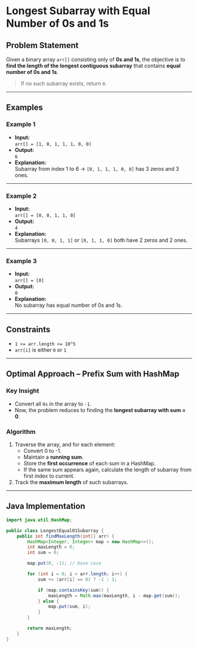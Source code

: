 # Longest Subarray with Equal Number of 0s and 1s

## Problem Statement

Given a binary array `arr[]` consisting only of **0s and 1s**, the objective is to **find the length of the longest contiguous subarray** that contains **equal number of 0s and 1s**.

> If no such subarray exists, return `0`.

---

## Examples

### Example 1
- **Input:**  
  `arr[] = [1, 0, 1, 1, 1, 0, 0]`
- **Output:**  
  `6`
- **Explanation:**  
  Subarray from index 1 to 6 → `[0, 1, 1, 1, 0, 0]` has 3 zeros and 3 ones.

---

### Example 2
- **Input:**  
  `arr[] = [0, 0, 1, 1, 0]`
- **Output:**  
  `4`
- **Explanation:**  
  Subarrays `[0, 0, 1, 1]` or `[0, 1, 1, 0]` both have 2 zeros and 2 ones.

---

### Example 3
- **Input:**  
  `arr[] = [0]`
- **Output:**  
  `0`
- **Explanation:**  
  No subarray has equal number of 0s and 1s.

---

## Constraints

- `1 <= arr.length <= 10^5`  
- `arr[i]` is either `0` or `1`

---

## Optimal Approach – Prefix Sum with HashMap

### Key Insight

- Convert all `0s` in the array to `-1`.
- Now, the problem reduces to finding the **longest subarray with sum = 0**.

### Algorithm

1. Traverse the array, and for each element:
   - Convert 0 to -1.
   - Maintain a **running sum**.
   - Store the **first occurrence** of each sum in a HashMap.
   - If the same sum appears again, calculate the length of subarray from first index to current.
2. Track the **maximum length** of such subarrays.

---

## Java Implementation

```java
import java.util.HashMap;

public class LongestEqual01Subarray {
    public int findMaxLength(int[] arr) {
        HashMap<Integer, Integer> map = new HashMap<>();
        int maxLength = 0;
        int sum = 0;

        map.put(0, -1); // base case

        for (int i = 0; i < arr.length; i++) {
            sum += (arr[i] == 0) ? -1 : 1;

            if (map.containsKey(sum)) {
                maxLength = Math.max(maxLength, i - map.get(sum));
            } else {
                map.put(sum, i);
            }
        }

        return maxLength;
    }
}